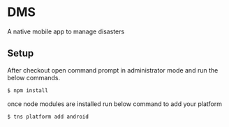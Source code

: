 # DMS
A native mobile app to manage disasters

## Setup
After checkout open command prompt in administrator mode and run the below commands.

```bash
$ npm install
```
once node modules are installed run below command to add your platform
```bash
$ tns platform add android
```
